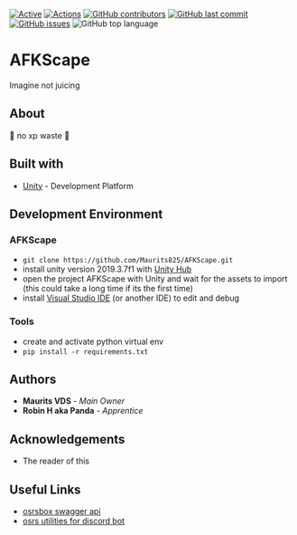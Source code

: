 [![Active](http://img.shields.io/badge/Status-Active-green.svg)](https://github.com/Maurits825/AFKScape) 
[![Actions](https://github.com/Maurits825/AFKScape/workflows/Actions/badge.svg)](https://github.com/Maurits825/AFKScape/actions)
[![GitHub contributors](https://img.shields.io/github/contributors/Maurits825/AFKScape)](https://github.com/Maurits825/AFKScape/graphs/contributors) 
[![GitHub last commit](https://img.shields.io/github/last-commit/Maurits825/AFKSCape)](https://github.com/Maurits825/AFKScape/commits/master) 
[![GitHub issues](https://img.shields.io/github/issues-raw/Maurits825/AFKSCape)](https://github.com/Maurits825/AFKScape/issues)
![GitHub top language](https://img.shields.io/github/languages/top/maurits825/afkscape)

# AFKScape
Imagine not juicing

## About
:rocket: no xp waste :rocket:

## Built with
* [Unity](https://unity.com/) - Development Platform

## Development Environment
### AFKScape
* `git clone https://github.com/Maurits825/AFKScape.git`
* install unity version 2019.3.7f1 with [Unity Hub](https://unity3d.com/get-unity/download)
* open the project AFKScape with Unity and wait for the assets to import (this could take a long time if its the first time)
* install [Visual Studio IDE](https://visualstudio.microsoft.com/downloads/) (or another IDE) to edit and debug
### Tools
* create and activate python virtual env
* `pip install -r requirements.txt`

## Authors
* **Maurits VDS** - *Main Owner*
* **Robin H aka Panda** - *Apprentice*

## Acknowledgements
* The reader of this

## Useful Links
* [osrsbox swagger api](https://api.osrsbox.com/swaggerui)
* [osrs utilities for discord bot](https://github.com/gc/oldschooljs)
